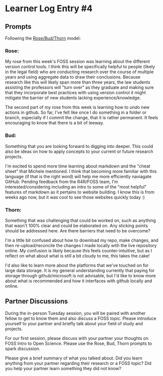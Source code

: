 
# Learner Log Entry #4

## Prompts
Following the [Rose/Bud/Thorn](https://www.panoramaed.com/blog/rose-bud-thorn-activity-and-worksheet#:~:text=%22Rose%2C%20Bud%2C%20Thorn%22%20is%20a%20mindful%20design%2D,day%2C%20week%2C%20or%20month.) model:

### Rose:

My rose from this week's FOSS session was learning about the different version control tools. I think this will be specifically helpful to people (likely in the legal field) who are conducting research over the course of multiple years and using aggregate data to draw their conclusions. Because research like this will likely span more than three years, the law students assisting the professors will "turn over" as they graduate and making sure that they incorporate best practices with using version control it might mitigate the barrier of new students lacking experience/knowledge.

The second part of my rose from this week is learning how to _undo_ new actions in github. So far, I've felt like once I do something in a folder or branch, especially if I commit the change, that it is rather permanent. It feels encouraging to know that there is a bit of leeway. 

### Bud: 
Something that you are looking forward to digging into deeper. This could also be ideas on how to apply concepts to your current or future research projects.

I'm excited to spend more time learning about markdown and the "cheat sheet" that Michele mentioned. I think that becoming more familiar with this language (if that is the right word) will help me more efficiently naviagate GitHub. Pending feedback from the R4R/FOSS team, I'm interested/considering including an intro to some of the "most helpful" features of markdown as it pertains to website building. I know this is from weeks ago now, but it was cool to see those websites quickly today :) 

### Thorn: 
Something that was challenging that could be worked on, such as anything that wasn't 100% clear and could be elaborated on. Any sticking points should be addressed here. Are there barriers that need to be overcome?

I'm a little bit confused about how to download my repo, make changes, and then re-upload/reconcile the changes I made locally with the live repository online. My confusion is likely because this feels counter-intuitive, but as I reflect on what about what is still a bit cloudy to me, this takes the cake!

I'd also like to learn more about the platforms that we've touched on for large data storage. It is my general understanding currently that paying for storage through github/microsoft is not advisable, but I'd like to know more about what is recommended and how it interfaces with github locally and online. 

## Partner Discussions

During the in-person Tuesday session, you will be paired with another fellow to get to know them and also discuss a FOSS topic. Please introduce yourself to your partner and briefly talk about your field of study and projects. 

For our first session, please discuss with your partner your thoughts on FOSS Intro to Open Science. Please use the Rose, Bud, Thorn prompts to spark discussion. 

Please give a brief summary of what you talked about. Did you learn anything from your partner regarding their research or a FOSS topic? Did you help your partner learn something they did not know? 
